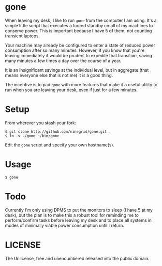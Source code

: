 gone
====

When leaving my desk, I like to run `gone` from the computer I am using.  It's a
simple little script that executes a forced standby on all of my machines to
conserve power.  This is important because I have 5 of them, not counting
transient laptops.

Your machine may already be configured to enter a state of reduced power
consumption after so many minutes.  However, if you know that you're leaving
immediately it would be prudent to expedite that transition, saving many
minutes a few times a day over the course of a year.

It is an insignificant savings at the individual level, but in aggregate (that
means everyone else that is not me) it is a good thing.

The incentive is to pad `gone` with more features that make it a useful utility
to run when you are leaving your desk, even if just for a few minutes.

# Setup

From wherever you stash your fork:

```
$ git clone http://github.com/ninegrid/gone.git .
$ ln -s ./gone ~/bin/gone
```

Edit the `gone` script and specify your own hostname(s).

# Usage

```
$ gone
```

# Todo

Currently I'm only using DPMS to put the monitors to sleep (I have 5 at my desk),
but the plan is to make this a robust tool for reminding me to perform/confirm
tasks before leaving my desk and to place all systems in modes of minimally
viable power consumption until I return.

# LICENSE

The Unlicense, free and unencumbered released into the public domain.
